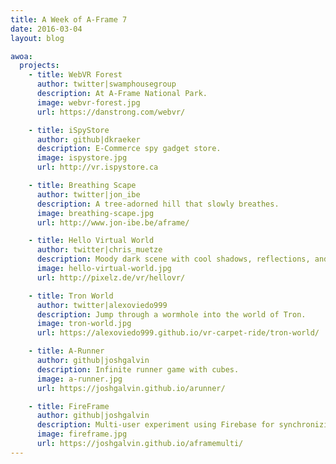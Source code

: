 ```yaml
---
title: A Week of A-Frame 7
date: 2016-03-04
layout: blog

awoa:
  projects:
    - title: WebVR Forest
      author: twitter|swamphousegroup
      description: At A-Frame National Park.
      image: webvr-forest.jpg
      url: https://danstrong.com/webvr/

    - title: iSpyStore
      author: github|dkraeker
      description: E-Commerce spy gadget store.
      image: ispystore.jpg
      url: http://vr.ispystore.ca

    - title: Breathing Scape
      author: twitter|jon_ibe
      description: A tree-adorned hill that slowly breathes.
      image: breathing-scape.jpg
      url: http://www.jon-ibe.be/aframe/

    - title: Hello Virtual World
      author: twitter|chris_muetze
      description: Moody dark scene with cool shadows, reflections, and animated clouds.
      image: hello-virtual-world.jpg
      url: http://pixelz.de/vr/hellovr/

    - title: Tron World
      author: twitter|alexoviedo999
      description: Jump through a wormhole into the world of Tron.
      image: tron-world.jpg
      url: https://alexoviedo999.github.io/vr-carpet-ride/tron-world/

    - title: A-Runner
      author: github|joshgalvin
      description: Infinite runner game with cubes.
      image: a-runner.jpg
      url: https://joshgalvin.github.io/arunner/

    - title: FireFrame
      author: github|joshgalvin
      description: Multi-user experiment using Firebase for synchronizing users connected to the same A-Frame scene.
      image: fireframe.jpg
      url: https://joshgalvin.github.io/aframemulti/
---
```

